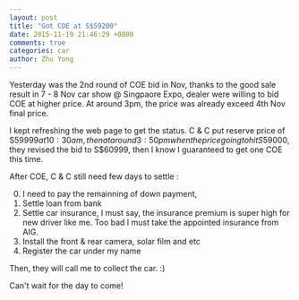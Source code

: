 ```yaml
---
layout: post
title: "Got COE at S$59200"
date: 2015-11-19 21:46:29 +0800
comments: true
categories: car
author: Zhu Yong
---
```


Yesterday was the 2nd round of COE bid in Nov, thanks to the good sale result in 7 - 8 Nov car show @ Singpaore Expo, dealer were willing to bid COE at higher price. At around 3pm, the price was already exceed 4th Nov final price. 

I kept refreshing the web page to get the status. C & C put reserve price of S$59999 at 10:30am, then at around 3:50pm when the price going to hit S$59000, they revised the bid to S$60999, then I know I guaranteed to get one COE this time. 

After COE,  C & C still need few days to settle :

0. I need to pay the remainning of down payment,
1. Settle loan from bank
2. Settle car insurance, I must say, the insurance premium is super high for new driver like me. Too bad I must take the appointed insurance from AIG. 
3. Install the front & rear camera, solar film and etc
4. Register the car under my name

Then, they will call me to collect the car. :)

Can't wait for the day to come!
